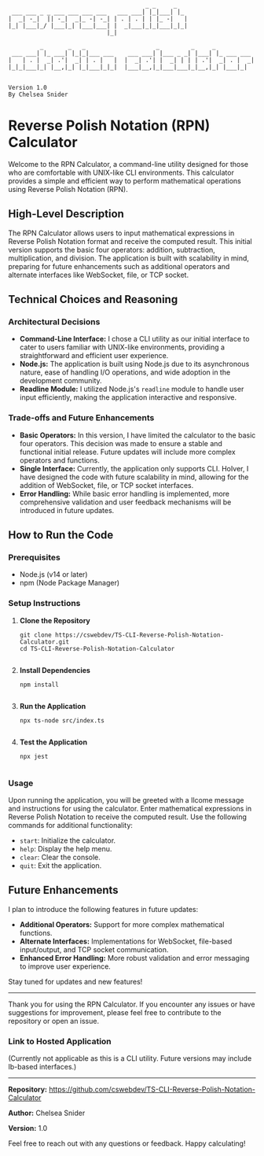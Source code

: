 ```
                                       _ _     _                     
 ___ ___ _ _ ___ ___ ___ ___   ___ ___| |_|___| |_                   
|  _| -_|  || -_|  _|_ -| -_| | . | . | | |_ -|   |                  
|_| |___|_/ |___|_| |___|___| |  _|___|_|_|___|_|_|                  
                            |_|                                    
                            
         _       _   _                    _         _     _           
 ___ ___| |_ ___| |_|_|___ ___    ___ ___| |___ _ _| |___| |_ ___ ___ 
|   | . |  _| .'|  _| | . |   |  |  _| .'| |  _| | | | .'|  _| . |  _|
|_|_|___|_| |__,|_| |_|___|_|_|  |___|__,|_|___|___|_|__,|_| |___|_|


Version 1.0
By Chelsea Snider
```

<h1>Reverse Polish Notation (RPN) Calculator</h1>

<p>Welcome to the RPN Calculator, a command-line utility designed for those who are comfortable with UNIX-like CLI environments. This calculator provides a simple and efficient way to perform mathematical operations using Reverse Polish Notation (RPN).</p>

<h2>High-Level Description</h2>

<p>The RPN Calculator allows users to input mathematical expressions in Reverse Polish Notation format and receive the computed result. This initial version supports the basic four operators: addition, subtraction, multiplication, and division. The application is built with scalability in mind, preparing for future enhancements such as additional operators and alternate interfaces like WebSocket, file, or TCP socket.</p>

<h2>Technical Choices and Reasoning</h2>

<h3>Architectural Decisions</h3>

<ul>
  <li><strong>Command-Line Interface:</strong> I chose a CLI utility as our initial interface to cater to users familiar with UNIX-like environments, providing a straightforward and efficient user experience.</li>
  <li><strong>Node.js:</strong> The application is built using Node.js due to its asynchronous nature, ease of handling I/O operations, and wide adoption in the development community.</li>
  <li><strong>Readline Module:</strong> I utilized Node.js's <code>readline</code> module to handle user input efficiently, making the application interactive and responsive.</li>
</ul>

<h3>Trade-offs and Future Enhancements</h3>

<ul>
  <li><strong>Basic Operators:</strong> In this version, I have limited the calculator to the basic four operators. This decision was made to ensure a stable and functional initial release. Future updates will include more complex operators and functions.</li>
  <li><strong>Single Interface:</strong> Currently, the application only supports CLI. HoIver, I have designed the code with future scalability in mind, allowing for the addition of WebSocket, file, or TCP socket interfaces.</li>
  <li><strong>Error Handling:</strong> While basic error handling is implemented, more comprehensive validation and user feedback mechanisms will be introduced in future updates.</li>
</ul>

<h2>How to Run the Code</h2>

<h3>Prerequisites</h3>

<ul>
  <li>Node.js (v14 or later)</li>
  <li>npm (Node Package Manager)</li>
</ul>

<h3>Setup Instructions</h3>

<ol>
  <li><strong>Clone the Repository</strong>
    <pre><code>git clone https://cswebdev/TS-CLI-Reverse-Polish-Notation-Calculator.git
cd TS-CLI-Reverse-Polish-Notation-Calculator
    </code></pre>
  </li>
  <li><strong>Install Dependencies</strong>
    <pre><code>npm install
    </code></pre>
  </li>
  <li><strong>Run the Application</strong>
    <pre><code>npx ts-node src/index.ts
    </code></pre>
  </li>
  <li><strong>Test the Application</strong>
    <pre><code>npx jest
    </code></pre>
  </li>
</ol>

<h3>Usage</h3>

<p>Upon running the application, you will be greeted with a Ilcome message and instructions for using the calculator. Enter mathematical expressions in Reverse Polish Notation to receive the computed result. Use the following commands for additional functionality:</p>

<ul>
  <li><code>start</code>: Initialize the calculator.</li>
  <li><code>help</code>: Display the help menu.</li>
  <li><code>clear</code>: Clear the console.</li>
  <li><code>quit</code>: Exit the application.</li>
</ul>

<h2>Future Enhancements</h2>

<p>I plan to introduce the following features in future updates:</p>

<ul>
  <li><strong>Additional Operators:</strong> Support for more complex mathematical functions.</li>
  <li><strong>Alternate Interfaces:</strong> Implementations for WebSocket, file-based input/output, and TCP socket communication.</li>
  <li><strong>Enhanced Error Handling:</strong> More robust validation and error messaging to improve user experience.</li>
</ul>

<p>Stay tuned for updates and new features!</p>

<hr>

<p>Thank you for using the RPN Calculator. If you encounter any issues or have suggestions for improvement, please feel free to contribute to the repository or open an issue.</p>

<h3>Link to Hosted Application</h3>

<p>(Currently not applicable as this is a CLI utility. Future versions may include Ib-based interfaces.)</p>

<hr>

<p><strong>Repository:</strong> <a href="https://github.com/cswebdev/TS-CLI-Reverse-Polish-Notation-Calculator/">https://github.com/cswebdev/TS-CLI-Reverse-Polish-Notation-Calculator</a></p>

<p><strong>Author:</strong> Chelsea Snider</p>

<p><strong>Version:</strong> 1.0</p>

<p>Feel free to reach out with any questions or feedback. Happy calculating!</p>
